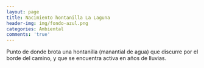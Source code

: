 ```yaml
---
layout: page
title: Nacimiento hontanilla La Laguna
header-img: img/fondo-azul.png
categories: Ambiental
comments: 'true'
---
```



Punto de donde brota una hontanilla (manantial de agua) que discurre por el borde del camino, y que se encuentra activa en años de lluvias.

<div class="photos">
</div>
